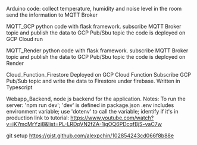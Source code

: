 Arduino code:
collect temperature, humidity and noise level in the room
send the information to MQTT Broker

MQTT_GCP
python code with flask framework.
subscribe MQTT Broker topic and publish the data to GCP Pub/Sbu topic
the code is deployed on GCP Cloud run

MQTT_Render
python code with flask framework.
subscribe MQTT Broker topic and publish the data to GCP Pub/Sbu topic
the code is deployed on Render

Cloud_Function_Firestore
Deployed on GCP Cloud Function
Subscribe GCP Pub/Sub topic and write the data to Firestore under firebase.
Written in Typescript

Webapp_Backend, node js backend for the application.
Notes:
To run the server: 'npm run dev'; 'dev' is defined in package.json
.env includes environment variable; use 'dotenv' to call the variable; identify if it's in production
link to tutorial: https://www.youtube.com/watch?v=jK7mcMrYzj8&list=PL-LRDpVN2fZA-1igOQ6PDcqfBjS-vaC7w

git setup
https://gist.github.com/alexpchin/102854243cd066f8b88e
